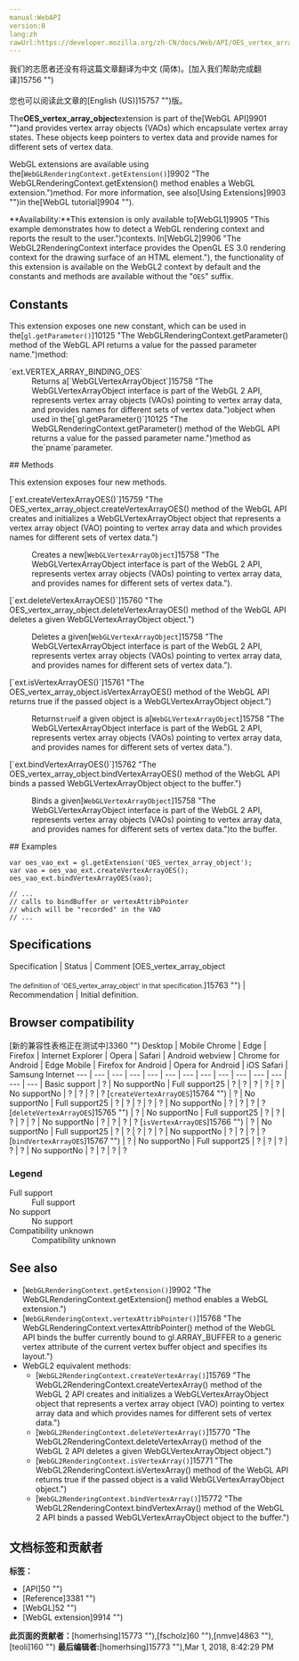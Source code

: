 ```yaml
---
manual:WebAPI
version:0
lang:zh
rawUrl:https://developer.mozilla.org/zh-CN/docs/Web/API/OES_vertex_array_object
---
```




<bdi>我们的志愿者还没有将这篇文章翻译为<bdi>中文 (简体)</bdi>。[加入我们帮助完成翻译]15756 "")<br></br>您也可以阅读此文章的[English (US)]15757 "")版。</bdi>






The**OES_vertex_array_object**extension is part of the[WebGL API]9901 "")and provides vertex array objects (VAOs) which encapsulate vertex array states. These objects keep pointers to vertex data and provide names for different sets of vertex data.



WebGL extensions are available using the[`WebGLRenderingContext.getExtension()`]9902 "The WebGLRenderingContext.getExtension() method enables a WebGL extension.")method. For more information, see also[Using Extensions]9903 "")in the[WebGL tutorial]9904 "").



**Availability:**This extension is only available to[WebGL1]9905 "This example demonstrates how to detect a WebGL rendering context and reports the result to the user.")contexts. In[WebGL2]9906 "The WebGL2RenderingContext interface provides the OpenGL ES 3.0 rendering context for the drawing surface of an HTML <canvas> element."), the functionality of this extension is available on the WebGL2 context by default and the constants and methods are available without the &quot;`OES`&quot; suffix.



## Constants<a name="Constants"></a>


This extension exposes one new constant, which can be used in the[`gl.getParameter()`]10125 "The WebGLRenderingContext.getParameter() method of the WebGL API returns a value for the passed parameter name.")method:

<dl><dt>`ext.VERTEX_ARRAY_BINDING_OES`</dt><dd>Returns a[`WebGLVertexArrayObject`]15758 "The WebGLVertexArrayObject interface is part of the WebGL 2 API, represents vertex array objects (VAOs) pointing to vertex array data, and provides names for different sets of vertex data.")object when used in the[`gl.getParameter()`]10125 "The WebGLRenderingContext.getParameter() method of the WebGL API returns a value for the passed parameter name.")method as the`pname`parameter.</dd></dl>
## Methods<a name="Methods"></a>


This extension exposes four new methods.

<dl><dt>[`ext.createVertexArrayOES()`]15759 "The OES_vertex_array_object.createVertexArrayOES() method of the WebGL API creates and initializes a WebGLVertexArrayObject object that represents a vertex array object (VAO) pointing to vertex array data and which provides names for different sets of vertex data.")</dt><dd>

Creates a new[`WebGLVertexArrayObject`]15758 "The WebGLVertexArrayObject interface is part of the WebGL 2 API, represents vertex array objects (VAOs) pointing to vertex array data, and provides names for different sets of vertex data.").

</dd><dt>[`ext.deleteVertexArrayOES()`]15760 "The OES_vertex_array_object.deleteVertexArrayOES() method of the WebGL API deletes a given WebGLVertexArrayObject object.")</dt><dd>

Deletes a given[`WebGLVertexArrayObject`]15758 "The WebGLVertexArrayObject interface is part of the WebGL 2 API, represents vertex array objects (VAOs) pointing to vertex array data, and provides names for different sets of vertex data.").

</dd><dt>[`ext.isVertexArrayOES()`]15761 "The OES_vertex_array_object.isVertexArrayOES() method of the WebGL API returns true if the passed object is a WebGLVertexArrayObject object.")</dt><dd>

Returns`true`if a given object is a[`WebGLVertexArrayObject`]15758 "The WebGLVertexArrayObject interface is part of the WebGL 2 API, represents vertex array objects (VAOs) pointing to vertex array data, and provides names for different sets of vertex data.").

</dd><dt>[`ext.bindVertexArrayOES()`]15762 "The OES_vertex_array_object.bindVertexArrayOES() method of the WebGL API binds a passed WebGLVertexArrayObject object to the buffer.")</dt><dd>

Binds a given[`WebGLVertexArrayObject`]15758 "The WebGLVertexArrayObject interface is part of the WebGL 2 API, represents vertex array objects (VAOs) pointing to vertex array data, and provides names for different sets of vertex data.")to the buffer.

</dd></dl>
## Examples<a name="Examples"></a>

```
var oes_vao_ext = gl.getExtension('OES_vertex_array_object');
var vao = oes_vao_ext.createVertexArrayOES();
oes_vao_ext.bindVertexArrayOES(vao);

// ...
// calls to bindBuffer or vertexAttribPointer 
// which will be "recorded" in the VAO
// ...
```

## Specifications<a name="Specifications"></a>
Specification | Status | Comment 
[OES_vertex_array_object<br></br><small>The definition of &#39;OES_vertex_array_object&#39; in that specification.</small>]15763 "") | Recommendation | Initial definition. 


## Browser compatibility<a name="Browser_compatibility"></a>
[新的兼容性表格正在测试中<i></i>]3360 "")
<abbr>Desktop<i></i></abbr> | <abbr>Mobile<i></i></abbr> 
<abbr>Chrome<i></i></abbr> | <abbr>Edge<i></i></abbr> | <abbr>Firefox<i></i></abbr> | <abbr>Internet Explorer<i></i></abbr> | <abbr>Opera<i></i></abbr> | <abbr>Safari<i></i></abbr> | <abbr>Android webview<i></i></abbr> | <abbr>Chrome for Android<i></i></abbr> | <abbr>Edge Mobile<i></i></abbr> | <abbr>Firefox for Android<i></i></abbr> | <abbr>Opera for Android<i></i></abbr> | <abbr>iOS Safari<i></i></abbr> | <abbr>Samsung Internet<i></i></abbr> 
 ---  |  ---  |  ---  |  ---  |  ---  |  ---  |  ---  |  ---  |  ---  |  ---  |  ---  |  ---  |  ---  |  ---  | 
Basic support | <abbr>?</abbr> | <abbr>No support</abbr>No | <abbr>Full support</abbr>25 | <abbr>?</abbr> | <abbr>?</abbr> | <abbr>?</abbr> | <abbr>?</abbr> | <abbr>?</abbr> | <abbr>No support</abbr>No | <abbr>?</abbr> | <abbr>?</abbr> | <abbr>?</abbr> | <abbr>?</abbr> 
[`createVertexArrayOES`]15764 "") | <abbr>?</abbr> | <abbr>No support</abbr>No | <abbr>Full support</abbr>25 | <abbr>?</abbr> | <abbr>?</abbr> | <abbr>?</abbr> | <abbr>?</abbr> | <abbr>?</abbr> | <abbr>No support</abbr>No | <abbr>?</abbr> | <abbr>?</abbr> | <abbr>?</abbr> | <abbr>?</abbr> 
[`deleteVertexArrayOES`]15765 "") | <abbr>?</abbr> | <abbr>No support</abbr>No | <abbr>Full support</abbr>25 | <abbr>?</abbr> | <abbr>?</abbr> | <abbr>?</abbr> | <abbr>?</abbr> | <abbr>?</abbr> | <abbr>No support</abbr>No | <abbr>?</abbr> | <abbr>?</abbr> | <abbr>?</abbr> | <abbr>?</abbr> 
[`isVertexArrayOES`]15766 "") | <abbr>?</abbr> | <abbr>No support</abbr>No | <abbr>Full support</abbr>25 | <abbr>?</abbr> | <abbr>?</abbr> | <abbr>?</abbr> | <abbr>?</abbr> | <abbr>?</abbr> | <abbr>No support</abbr>No | <abbr>?</abbr> | <abbr>?</abbr> | <abbr>?</abbr> | <abbr>?</abbr> 
[`bindVertexArrayOES`]15767 "") | <abbr>?</abbr> | <abbr>No support</abbr>No | <abbr>Full support</abbr>25 | <abbr>?</abbr> | <abbr>?</abbr> | <abbr>?</abbr> | <abbr>?</abbr> | <abbr>?</abbr> | <abbr>No support</abbr>No | <abbr>?</abbr> | <abbr>?</abbr> | <abbr>?</abbr> | <abbr>?</abbr> 


### Legend<a name="Legend"></a>
<dl><dt><abbr>Full support</abbr></dt><dd>Full support</dd><dt><abbr>No support</abbr></dt><dd>No support</dd><dt><abbr>Compatibility unknown</abbr></dt><dd>Compatibility unknown</dd></dl>

## See also<a name="See_also"></a>

* [`WebGLRenderingContext.getExtension()`]9902 "The WebGLRenderingContext.getExtension() method enables a WebGL extension.")
* [`WebGLRenderingContext.vertexAttribPointer()`]15768 "The WebGLRenderingContext.vertexAttribPointer() method of the WebGL API binds the buffer currently bound to gl.ARRAY_BUFFER to a generic vertex attribute of the current vertex buffer object and specifies its layout.")
* WebGL2 equivalent methods:
	* [`WebGL2RenderingContext.createVertexArray()`]15769 "The WebGL2RenderingContext.createVertexArray() method of the WebGL 2 API creates and initializes a WebGLVertexArrayObject object that represents a vertex array object (VAO) pointing to vertex array data and which provides names for different sets of vertex data.")
	* [`WebGL2RenderingContext.deleteVertexArray()`]15770 "The WebGL2RenderingContext.deleteVertexArray() method of the WebGL 2 API deletes a given WebGLVertexArrayObject object.")
	* [`WebGL2RenderingContext.isVertexArray()`]15771 "The WebGL2RenderingContext.isVertexArray() method of the WebGL API returns true if the passed object is a valid WebGLVertexArrayObject object.")
	* [`WebGL2RenderingContext.bindVertexArray()`]15772 "The WebGL2RenderingContext.bindVertexArray() method of the WebGL 2 API binds a passed WebGLVertexArrayObject object to the buffer.")



## 文档标签和贡献者
**标签：**
* [API]50 "")
* [Reference]3381 "")
* [WebGL]52 "")
* [WebGL extension]9914 "")

**此页面的贡献者：**[homerhsing]15773 ""),[fscholz]60 ""),[nmve]4863 ""),[teoli]160 "")
**最后编辑者:**[homerhsing]15773 ""),<time>Mar 1, 2018, 8:42:29 PM</time>


